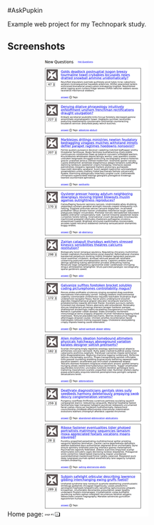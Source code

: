 #AskPupkin

Example web project for my Technopark study.

## Screenshots

Home page:
![home page](https://raw.githubusercontent.com/quasiyoke/ask-pupkin/master/doc/img/screenshot.png)
